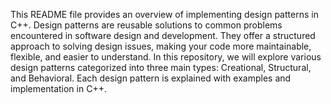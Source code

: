 This README file provides an overview of implementing design patterns in C++. 
Design patterns are reusable solutions to common problems encountered in software design and development. 
They offer a structured approach to solving design issues, making your code more maintainable, flexible,
and easier to understand.
In this repository, we will explore various design patterns categorized into three main types:
Creational, Structural, and Behavioral. Each design pattern is explained with examples and implementation in C++.
